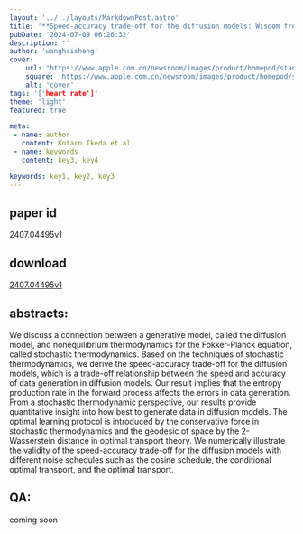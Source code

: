 ```yaml
---
layout: '../../layouts/MarkdownPost.astro'
title: '**Speed-accuracy trade-off for the diffusion models: Wisdom from nonequlibrium thermodynamics and optimal transport**'
pubDate: '2024-07-09 06:26:32'
description: ''
author: 'wanghaisheng'
cover:
    url: 'https://www.apple.com.cn/newsroom/images/product/homepod/standard/Apple-HomePod-hero-230118_big.jpg.large_2x.jpg'
    square: 'https://www.apple.com.cn/newsroom/images/product/homepod/standard/Apple-HomePod-hero-230118_big.jpg.large_2x.jpg'
    alt: 'cover'
tags: '['heart rate']' 
theme: 'light'
featured: true

meta:
 - name: author
   content: Kotaro Ikeda et.al.
 - name: keywords
   content: key3, key4

keywords: key1, key2, key3
---
```


## paper id
2407.04495v1
## download
[2407.04495v1](http://arxiv.org/abs/2407.04495v1)
## abstracts:
We discuss a connection between a generative model, called the diffusion model, and nonequilibrium thermodynamics for the Fokker-Planck equation, called stochastic thermodynamics. Based on the techniques of stochastic thermodynamics, we derive the speed-accuracy trade-off for the diffusion models, which is a trade-off relationship between the speed and accuracy of data generation in diffusion models. Our result implies that the entropy production rate in the forward process affects the errors in data generation. From a stochastic thermodynamic perspective, our results provide quantitative insight into how best to generate data in diffusion models. The optimal learning protocol is introduced by the conservative force in stochastic thermodynamics and the geodesic of space by the 2-Wasserstein distance in optimal transport theory. We numerically illustrate the validity of the speed-accuracy trade-off for the diffusion models with different noise schedules such as the cosine schedule, the conditional optimal transport, and the optimal transport.
## QA:
coming soon
